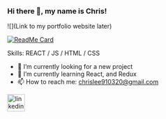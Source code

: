 ### Hi there 👋, my name is Chris!
![](Link to my portfolio website later)

[![ReadMe Card](https://github-readme-stats.vercel.app/api/pin/?username=pachopa&repo=NetflixClone&theme=radical&show_owner=true)](https://github.com/pachopa/NetflixClone)

Skills:  REACT / JS / HTML / CSS

- 🔭 I’m currently looking for a new project 
- 🌱 I’m currently learning React, and Redux 
- 📫 How to reach me: chrislee910320@gmail.com 


[<img src='https://cdn.jsdelivr.net/npm/simple-icons@3.0.1/icons/linkedin.svg' alt='linkedin' height='40'>](https://www.linkedin.com/in/https://www.linkedin.com/in/chris-lee-web-developer//)  

